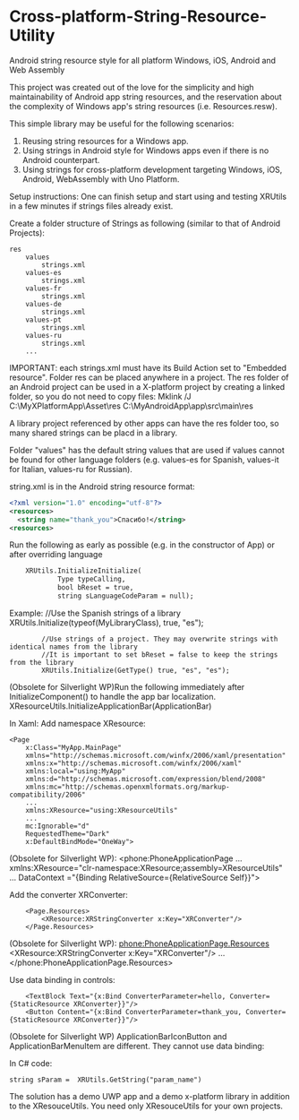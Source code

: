 # Cross-platform-String-Resource-Utility
Android string resource style for all platform Windows, iOS, Android and Web Assembly

This project was created out of the love for the simplicity and high maintainability of Android app string resources, and the reservation about the complexity of Windows app's string resources (i.e. Resources.resw).

This simple library may be useful for the following scenarios:
1. Reusing string resources for a Windows app.
2. Using strings in Android style for Windows apps even if there is no Android counterpart. 
3. Using strings for cross-platform development targeting Windows, iOS, Android, WebAssembly with Uno Platform.

Setup instructions:
One can finish setup and start using and testing XRUtils in a few minutes if strings files already exist.

Create a folder structure of Strings as following (similar to that of Android Projects):

	res
		values
			strings.xml
		values-es
			strings.xml
		values-fr
			strings.xml
		values-de
			strings.xml
		values-pt
			strings.xml
		values-ru
			strings.xml
		...
IMPORTANT: each strings.xml must have its Build Action set to "Embedded resource".
Folder res can be placed anywhere in a project. 
The res folder of an Android project can be used in a X-platform project by creating a linked folder, so you do not need to copy files:
	Mklink /J C:\MyXPlatformApp\Asset\res C:\MyAndroidApp\app\src\main\res

A library project referenced by other apps can have the res folder too, so many shared strings can be placd in a library. 

Folder "values" has the default string values that are used if values cannot be found for other language folders 
(e.g. values-es for Spanish, values-it for Italian, values-ru for Russian).

string.xml is in the Android string resource format:
```xml
<?xml version="1.0" encoding="utf-8"?>
<resources>
  <string name="thank_you">Спасибо!</string>
<resources>
```
Run the following as early as possible (e.g. in the constructor of App) or after overriding language 
```xml
	XRUtils.InitializeInitialize(
            Type typeCalling,
            bool bReset = true,
            string sLanguageCodeParam = null);
```	    
Example:
            //Use the Spanish strings of a library
            XRUtils.Initialize(typeof(MyLibraryClass), true, "es");

            //Use strings of a project. They may overwrite strings with identical names from the library
            //It is important to set bReset = false to keep the strings from the library
			XRUtils.Initialize(GetType() true, "es", "es");   
	
(Obsolete for Silverlight WP)Run the following immediately after InitializeComponent() to handle the app bar localization. 
	XResourceUtils.InitializeApplicationBar(ApplicationBar) 

In Xaml:
Add namespace XResource:
```
<Page
    x:Class="MyApp.MainPage"
    xmlns="http://schemas.microsoft.com/winfx/2006/xaml/presentation"
    xmlns:x="http://schemas.microsoft.com/winfx/2006/xaml"
    xmlns:local="using:MyApp"
    xmlns:d="http://schemas.microsoft.com/expression/blend/2008"
    xmlns:mc="http://schemas.openxmlformats.org/markup-compatibility/2006"
	...
    xmlns:XResource="using:XResourceUtils"
	...
    mc:Ignorable="d"
    RequestedTheme="Dark"
    x:DefaultBindMode="OneWay">
```
(Obsolete for Silverlight WP):
	<phone:PhoneApplicationPage
		...
		xmlns:XResource="clr-namespace:XResource;assembly=XResourceUtils"
		...
		DataContext ="{Binding RelativeSource={RelativeSource Self}}">

Add the converter XRConverter:
```
    <Page.Resources>
        <XResource:XRStringConverter x:Key="XRConverter"/>    
    </Page.Resources>
```
(Obsolete for Silverlight WP):
    <phone:PhoneApplicationPage.Resources>
        <XResource:XRStringConverter x:Key="XRConverter"/>
		...
    </phone:PhoneApplicationPage.Resources>

Use data binding in controls:
```
	<TextBlock Text="{x:Bind ConverterParameter=hello, Converter={StaticResource XRConverter}}"/>
	<Button Content="{x:Bind ConverterParameter=thank_you, Converter={StaticResource XRConverter}}"/>
```
(Obsolete for Silverlight WP) ApplicationBarIconButton and ApplicationBarMenuItem are different.  They cannot use data binding:
	<ApplicationBarIconButton Text="param_name" IconUri="..." Click="..." />
    <ApplicationBarMenuItem Text="param_name" Click="..."/>

In C# code:
```
string sParam =  XRUtils.GetString("param_name")
```

The solution has a demo UWP app and a demo x-platform library in addition to the XResouceUtils.  You need only XResouceUtils for your own projects. 



			


